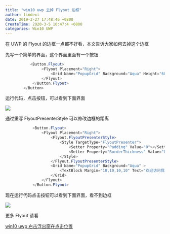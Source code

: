 ```yaml
---
title: "win10 uwp 去掉 Flyout 边框"
author: lindexi
date: 2019-2-27 17:48:46 +0800
CreateTime: 2020-3-5 10:47:4 +0800
categories: Win10 UWP
---
```


在 UWP 的 Flyout 的边框一点都不好看，本文告诉大家如何去掉这个边框

<!--more-->


<!-- csdn -->

先写一个简单的界面，这个界面里面有一个按钮

```csharp
           <Button.Flyout>
                <Flyout Placement="Right">
                    <Grid Name="PopupGrid" Background="Aqua" Height="600" Width="200"/>
                </Flyout>
            </Button.Flyout>
        </Button>
```

运行代码，点击按钮，可以看到下面界面

<!-- ![](image/win10 uwp 去掉 Flyout 边框/win10 uwp 去掉 Flyout 边框0.png) -->

![](http://image.acmx.xyz/lindexi%2F2019227174512312)

通过重写 FlyoutPresenterStyle 可以修改边框的距离

```csharp
            <Button.Flyout>
                <Flyout Placement="Right">
                    <Flyout.FlyoutPresenterStyle>
                        <Style TargetType="FlyoutPresenter">
                            <Setter Property="Padding" Value="0"></Setter>
                            <Setter Property="BorderThickness" Value="0"></Setter>
                        </Style>
                    </Flyout.FlyoutPresenterStyle>
                    <Grid Name="PopupGrid" Background="Aqua" >
                        <TextBlock Margin="10,10,10,10" Text="欢迎访问我博客 https://blog.lindexi.com 里面有大量 UWP 博客"></TextBlock>
                    </Grid>
                </Flyout>
            </Button.Flyout>
```

现在运行代码点击按钮可以看到下面界面，看不到边框

<!-- ![](image/win10 uwp 去掉 Flyout 边框/win10 uwp 去掉 Flyout 边框1.png) -->

![](http://image.acmx.xyz/lindexi%2F2019227174643670)

更多 Flyout 请看

[win10 uwp 右击浮出窗在点击位置](https://blog.lindexi.com/post/win10-uwp-%E5%8F%B3%E5%87%BB%E6%B5%AE%E5%87%BA%E7%AA%97%E5%9C%A8%E7%82%B9%E5%87%BB%E4%BD%8D%E7%BD%AE.html )

